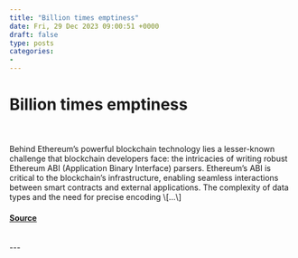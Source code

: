 ```yaml
---
title: "Billion times emptiness"
date: Fri, 29 Dec 2023 09:00:51 +0000
draft: false
type: posts
categories: 
- 
---
```

# Billion times emptiness

<br/>

<br/>
Behind Ethereum’s powerful blockchain technology lies a lesser-known challenge that blockchain developers face: the intricacies of writing robust Ethereum ABI (Application Binary Interface) parsers. Ethereum’s ABI is critical to the blockchain’s infrastructure, enabling seamless interactions between smart contracts and external applications. The complexity of data types and the need for precise encoding \[…\]

#### [Source](https://blog.trailofbits.com/2023/12/29/billion-times-emptiness/)

<br/>
---
